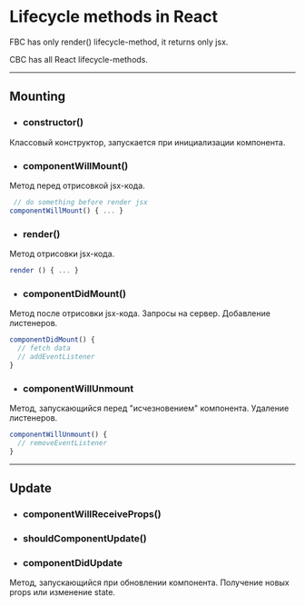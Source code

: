 # Lifecycle methods in React

FBC has only render() lifecycle-method, it returns only jsx.

CBC has all React lifecycle-methods.

---

## Mounting

* ### constructor()

Классовый конструктор, запускается при инициализации компонента.

* ### componentWillMount()

Метод перед отрисовкой jsx-кода.

```js
 // do something before render jsx
componentWillMount() { ... }
```

* ### render()

Метод отрисовки jsx-кода.

```js
render () { ... }
```

* ### componentDidMount()

Метод после отрисовки jsx-кода. Запросы на сервер. Добавление листенеров.

```js
componentDidMount() {
  // fetch data
  // addEventListener
}
```

* ### componentWillUnmount

Метод, запускающийся перед "исчезновением" компонента. Удаление листенеров.

```js
componentWillUnmount() {
  // removeEventListener
}
```

---

## Update

* ### componentWillReceiveProps()

* ### shouldComponentUpdate()

* ### componentDidUpdate

Метод, запускающийся при обновлении компонента. Получение новых props или изменение state.

```js
```
